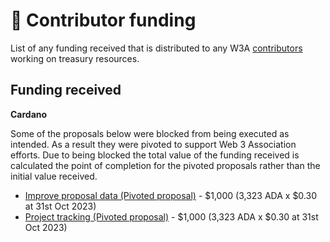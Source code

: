 # 👤 Contributor funding

List of any funding received that is distributed to any W3A [contributors](../contributors/) working on treasury resources.



## Funding received



**Cardano**

Some of the proposals below were blocked from being executed as intended. As a result they were pivoted to support Web 3 Association efforts. Due to being blocked the total value of the funding received is calculated the point of completion for the pivoted proposals rather than the initial value received.

* [Improve proposal data (Pivoted proposal)](https://projectcatalyst.io/funds/5/f5-catalyst-value-onboarding/catalyst-siteimprove-proposal-data) - $1,000 (3,323 ADA x $0.30 at 31st Oct 2023)
* [Project tracking (Pivoted proposal)](https://projectcatalyst.io/funds/5/f5-distributed-decision-making/catalyst-site-project-tracking) - $1,000 (3,323 ADA x $0.30 at 31st Oct 2023)
